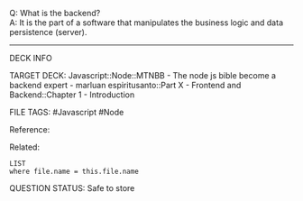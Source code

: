 Q: What is the backend?  
A: It is the part of a software that manipulates the business logic and data persistence (server).
<!--ID: 1693660759204-->

---

DECK INFO

TARGET DECK: Javascript::Node::MTNBB - The node js bible become a backend expert - marluan espiritusanto::Part X - Frontend and Backend::Chapter 1 - Introduction

FILE TAGS: #Javascript #Node

Reference:

Related:

```dataview
LIST
where file.name = this.file.name
```

QUESTION STATUS: Safe to store